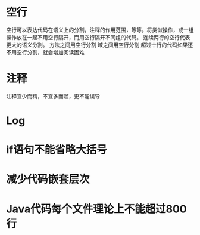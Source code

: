 
# 空行




空行可以表达代码在语义上的分割，注释的作用范围，等等。将类似操作，或一组操作放在一起不用空行隔开，而用空行隔开不同组的代码。 连续两行的空行代表更大的语义分割。 方法之间用空行分割 域之间用空行分割 超过十行的代码如果还不用空行分割，就会增加阅读困难




# 注释

注释宜少而精，不宜多而滥，更不能误导




# Log





# if语句不能省略大括号




# 减少代码嵌套层次





# Java代码每个文件理论上不能超过800行

